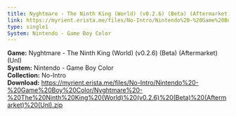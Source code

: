 ```yaml
---
title: Nyghtmare - The Ninth King (World) (v0.2.6) (Beta) (Aftermarket) (Unl)
link: https://myrient.erista.me/files/No-Intro/Nintendo%20-%20Game%20Boy%20Color/Nyghtmare%20-%20The%20Ninth%20King%20(World)%20(v0.2.6)%20(Beta)%20(Aftermarket)%20(Unl).zip
type: single1
System: Nintendo - Game Boy Color
---
```

<b>Game:</b> Nyghtmare - The Ninth King (World) (v0.2.6) (Beta) (Aftermarket) (Unl)<br>
<b>System:</b> Nintendo - Game Boy Color<br>
<b>Collection:</b> No-Intro<br>
<b>Download:</b> https://myrient.erista.me/files/No-Intro/Nintendo%20-%20Game%20Boy%20Color/Nyghtmare%20-%20The%20Ninth%20King%20(World)%20(v0.2.6)%20(Beta)%20(Aftermarket)%20(Unl).zip